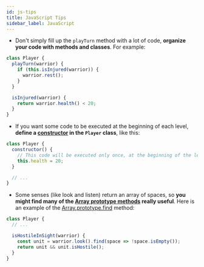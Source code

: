 ```yaml
---
id: js-tips
title: JavaScript Tips
sidebar_label: JavaScript
---
```


* Don't simply fill up the `playTurn` method with a lot of code, **organize your
  code with methods and classes**. For example:

```js
class Player {
  playTurn(warrior) {
    if (this.isInjured(warrior)) {
      warrior.rest();
    }
  }

  isInjured(warrior) {
    return warrior.health() < 20;
  }
}
```

* If you want some code to be executed at the beginning of each level, **define
  a [constructor][] in the `Player` class**, like this:

```js
class Player {
  constructor() {
    // This code will be executed only once, at the beginning of the level.
    this.health = 20;
  }

  // ...
}
```

* Some senses (like look and listen) return an array of spaces, so **you might
  find many of the [Array prototype methods][] really useful**. Here is an
  example of the [Array.prototype.find][] method:

```js
class Player {
  // ...

  isHostileInSight(warrior) {
    const unit = warrior.look().find(space => !space.isEmpty());
    return unit && unit.isHostile();
  }
}
```

[constructor]: https://developer.mozilla.org/en-US/docs/Web/JavaScript/Reference/Classes/constructor
[array prototype methods]: https://developer.mozilla.org/en-US/docs/Web/JavaScript/Reference/Global_Objects/Array/prototype#Methods
[array.prototype.find]: https://developer.mozilla.org/en-US/docs/Web/JavaScript/Reference/Global_Objects/Array/find
